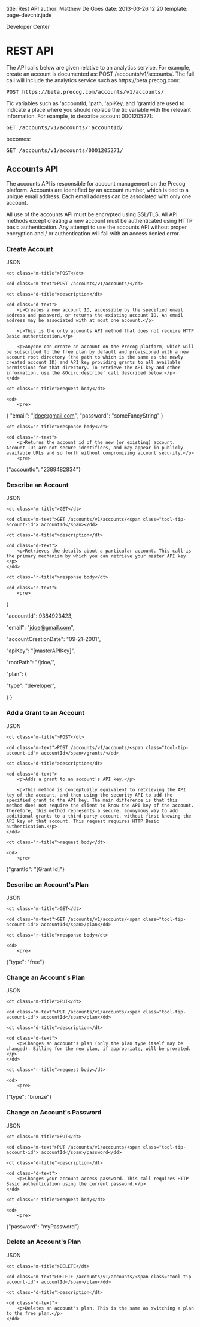 title: Rest API
author: Matthew De Goes
date: 2013-03-26 12:20
template: page-devcntr.jade

<span class="page-title">Developer Center</span>
<h1>REST API</h1>
<p>The API calls below are given relative to an analytics service. For example, create an account is documented as: POST /accounts/v1/accounts/. The full call will include the analytics service such as https://beta.precog.com:</p>
<pre>
POST https://beta.precog.com/accounts/v1/accounts/
</pre>
<p>Tic variables such as <span class="tool-tip-account-id">'accountId</span>, <span class="tool-tip-path">'path</span>, <span class="tool-tip-apikey tool-tip-apikey">'apiKey</span>, and <span class="tool-tip-grant-id">'grantId</span> are used to indicate a place where you should replace the tic variable with the relevant information. For example, to describe account 0001205271:</p>
<pre>
GET /accounts/v1/accounts/<span class="tool-tip-account-id">'accountId</span>/
</pre>
<p>becomes:</p>
<pre>
GET /accounts/v1/accounts/0001205271/
</pre>
<h2>Accounts API</h2>
<p>The accounts API is responsible for account management on the Precog platform. Accounts are identified by an account number, which is tied to a unique email address. Each email address can be associated with only one account.</p>

<p>All use of the accounts API must be encrypted using SSL/TLS. All API methods except creating a new account must be authenticated using HTTP basic authentication. Any attempt to use the accounts API without proper encryption and / or authentication will fail with an access denied error.</p>

<h3>Create Account</h3>

<dl class="api-call-json">
    <dt class="button-json">JSON</dt>

    <dt class="m-title">POST</dt>

    <dd class="m-text">POST /accounts/v1/accounts/</dd>

    <dt class="d-title">description</dt>

    <dd class="d-text">
        <p>Creates a new account ID, accessible by the specified email address and password, or returns the existing account ID. An email address may be associated with at most one account.</p>

        <p>This is the only accounts API method that does not require HTTP Basic authentication.</p>

        <p>Anyone can create an account on the Precog platform, which will be subscribed to the free plan by default and provisioned with a new account root directory (the path to which is the same as the newly created account ID) and API key providing grants to all available permissions for that directory. To retrieve the API key and other information, use the &Ocirc;describe' call described below.</p>
    </dd>

    <dt class="r-title">request body</dt>

    <dd>
        <pre>
{
"email": "jdoe@gmail.com",
"password": "someFancyString"
}
</pre>
    </dd>

    <dt class="r-title">response body</dt>

    <dd class="r-text">
        <p>Returns the account id of the new (or existing) account. Account IDs are not secure identifiers, and may appear in publicly available URLs and so forth without compromising account security.</p>
        <pre>
{"accountId": "2389482834"}
</pre>
    </dd>
</dl>

<h3>Describe an Account</h3>

<dl class="api-call-json">
    <dt class="button-json">JSON</dt>

    <dt class="m-title">GET</dt>

    <dd class="m-text">GET /accounts/v1/accounts/<span class="tool-tip-account-id">'accountId</span></dd>

    <dt class="d-title">description</dt>

    <dd class="d-text">
        <p>Retrieves the details about a particular account. This call is the primary mechanism by which you can retrieve your master API key.</p>
    </dd>

    <dt class="r-title">response body</dt>

    <dd class="r-text">
        <pre>
{

"accountId": 9384923423,

"email": "jdoe@gmail.com",

"accountCreationDate": "09-21-2001",

"apiKey": "[masterAPIKey]",

"rootPath": "/jdoe/",

"plan": {

"type": "developer",

}
}
</pre>
    </dd>
</dl>

<h3>Add a Grant to an Account</h3>

<dl class="api-call-json">
    <dt class="button-json">JSON</dt>

    <dt class="m-title">POST</dt>

    <dd class="m-text">POST /accounts/v1/accounts/<span class="tool-tip-account-id">'accountId</span>/grants/</dd>

    <dt class="d-title">description</dt>

    <dd class="d-text">
        <p>Adds a grant to an account's API key.</p>

        <p>This method is conceptually equivalent to retrieving the API key of the account, and then using the security API to add the specified grant to the API key. The main difference is that this method does not require the client to know the API key of the account. Therefore, this method represents a secure, anonymous way to add additional grants to a third-party account, without first knowing the API key of that account. This request requires HTTP Basic authentication.</p>
    </dd>

    <dt class="r-title">request body</dt>

    <dd>
        <pre>
{"grantId": "[Grant Id]"}
</pre>
    </dd>
</dl>

<h3>Describe an Account's Plan</h3>

<dl class="api-call-json">
    <dt class="button-json">JSON</dt>

    <dt class="m-title">GET</dt>

    <dd class="m-text">GET /accounts/v1/accounts/<span class="tool-tip-account-id">'accountId</span>/plan</dd>

    <dt class="r-title">response body</dt>

    <dd>
        <pre>
{"type": "free"}
</pre>
    </dd>
</dl>

<h3 id="change-plan-api">Change an Account's Plan</h3>

<dl class="api-call-json">
    <dt class="button-json">JSON</dt>

    <dt class="m-title">PUT</dt>

    <dd class="m-text">PUT /accounts/v1/accounts/<span class="tool-tip-account-id">'accountId</span>/plan</dd>

    <dt class="d-title">description</dt>

    <dd class="d-text">
        <p>Changes an account's plan (only the plan type itself may be changed). Billing for the new plan, if appropriate, will be prorated.</p>
    </dd>

    <dt class="r-title">request body</dt>

    <dd>
        <pre>
{"type": "bronze"}
</pre>
    </dd>
</dl>

<h3 id="change-account-password-api">Change an Account's Password</h3>

<dl class="api-call-json">
    <dt class="button-json">JSON</dt>

    <dt class="m-title">PUT</dt>

    <dd class="m-text">PUT /accounts/v1/accounts/<span class="tool-tip-account-id">'accountId</span>/password</dd>

    <dt class="d-title">description</dt>

    <dd class="d-text">
        <p>Changes your account access password. This call requires HTTP Basic authentication using the current password.</p>
    </dd>

    <dt class="r-title">request body</dt>

    <dd>
        <pre>
{"password": "myPassword"}
</pre>
    </dd>
</dl>

<h3>Delete an Account's Plan</h3>

<dl class="api-call-json">
    <dt class="button-json">JSON</dt>

    <dt class="m-title">DELETE</dt>

    <dd class="m-text">DELETE /accounts/v1/accounts/<span class="tool-tip-account-id">'accountId</span>/plan</dd>

    <dt class="d-title">description</dt>

    <dd class="d-text">
        <p>Deletes an account's plan. This is the same as switching a plan to the free plan.</p>
    </dd>
</dl>